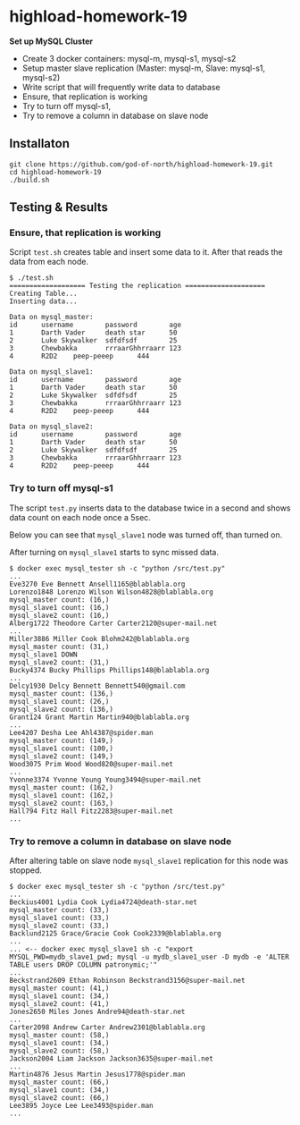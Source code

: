 # highload-homework-19

**Set up MySQL Cluster**

- Create 3 docker containers: mysql-m, mysql-s1, mysql-s2
- Setup master slave replication (Master: mysql-m, Slave: mysql-s1, mysql-s2)
- Write script that will frequently write data to database
- Ensure, that replication is working
- Try to turn off mysql-s1, 
- Try to remove a column in  database on slave node

## Installaton

```
git clone https://github.com/god-of-north/highload-homework-19.git
cd highload-homework-19
./build.sh
```

## Testing & Results

### Ensure, that replication is working

Script `test.sh` creates table and insert some data to it. After that reads the data from each node.

```
$ ./test.sh
=================== Testing the replication ====================
Creating Table...
Inserting data...

Data on mysql_master:
id      username        password        age
1       Darth Vader     death star      50
2       Luke Skywalker  sdfdfsdf        25
3       Chewbakka       rrraarGhhrraarr 123
4       R2D2    peep-peeep      444

Data on mysql_slave1:
id      username        password        age
1       Darth Vader     death star      50
2       Luke Skywalker  sdfdfsdf        25
3       Chewbakka       rrraarGhhrraarr 123
4       R2D2    peep-peeep      444

Data on mysql_slave2:
id      username        password        age
1       Darth Vader     death star      50
2       Luke Skywalker  sdfdfsdf        25
3       Chewbakka       rrraarGhhrraarr 123
4       R2D2    peep-peeep      444
```

### Try to turn off mysql-s1

The script `test.py` inserts data to the database twice in a second and shows data count on each node once a 5sec.

Below you can see that `mysql_slave1` node was turned off, than turned on.

After turning on `mysql_slave1` starts to sync missed data.

```
$ docker exec mysql_tester sh -c "python /src/test.py"
...
Eve3270 Eve Bennett Ansell1165@blablabla.org
Lorenzo1848 Lorenzo Wilson Wilson4828@blablabla.org
mysql_master count: (16,)
mysql_slave1 count: (16,)
mysql_slave2 count: (16,)
Alberg1722 Theodore Carter Carter2120@super-mail.net
...
Miller3886 Miller Cook Blohm242@blablabla.org
mysql_master count: (31,)
mysql_slave1 DOWN
mysql_slave2 count: (31,)
Bucky4374 Bucky Phillips Phillips148@blablabla.org
...
Delcy1930 Delcy Bennett Bennett540@gmail.com
mysql_master count: (136,)
mysql_slave1 count: (26,)
mysql_slave2 count: (136,)
Grant124 Grant Martin Martin940@blablabla.org
...
Lee4207 Desha Lee Ahl4387@spider.man
mysql_master count: (149,)
mysql_slave1 count: (100,)
mysql_slave2 count: (149,)
Wood3075 Prim Wood Wood820@super-mail.net
...
Yvonne3374 Yvonne Young Young3494@super-mail.net
mysql_master count: (162,)
mysql_slave1 count: (162,)
mysql_slave2 count: (163,)
Hall794 Fitz Hall Fitz2283@super-mail.net
...
```

### Try to remove a column in database on slave node

After altering table on slave node `mysql_slave1` replication for this node was stopped.

```
$ docker exec mysql_tester sh -c "python /src/test.py"
...
Beckius4001 Lydia Cook Lydia4724@death-star.net
mysql_master count: (33,)
mysql_slave1 count: (33,)
mysql_slave2 count: (33,)
Backlund2125 Grace/Gracie Cook Cook2339@blablabla.org
...
... <-- docker exec mysql_slave1 sh -c "export MYSQL_PWD=mydb_slave1_pwd; mysql -u mydb_slave1_user -D mydb -e 'ALTER TABLE users DROP COLUMN patronymic;'"
...
Beckstrand2609 Ethan Robinson Beckstrand3156@super-mail.net
mysql_master count: (41,)
mysql_slave1 count: (34,)
mysql_slave2 count: (41,)
Jones2650 Miles Jones Andre94@death-star.net
...
Carter2098 Andrew Carter Andrew2301@blablabla.org
mysql_master count: (58,)
mysql_slave1 count: (34,)
mysql_slave2 count: (58,)
Jackson2004 Liam Jackson Jackson3635@super-mail.net
...
Martin4876 Jesus Martin Jesus1778@spider.man
mysql_master count: (66,)
mysql_slave1 count: (34,)
mysql_slave2 count: (66,)
Lee3895 Joyce Lee Lee3493@spider.man
...
```
